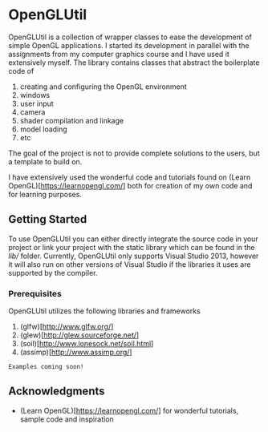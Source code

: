 # OpenGLUtil

OpenGLUtil is a collection of wrapper classes to ease the development of simple OpenGL applications. I started its development
in parallel with the assignments from my computer graphics course and I have used it extensively myself.
The library contains classes that abstract the boilerplate code of 

1. creating and configuring the OpenGL environment
2. windows
3. user input
4. camera
5. shader compilation and linkage
6. model loading
7. etc

The goal of the project is not to provide complete solutions to the users, but a template to build on.

I have extensively used the wonderful code and tutorials found on (Learn OpenGL)[https://learnopengl.com/] both for creation
of my own code and for learning purposes.

## Getting Started

To use OpenGLUtil you can either directly integrate the source code in your project or link your project with the static library
which can be found in the _lib/_ folder. Currently, OpenGLUtil only supports Visual Studio 2013, however it will also run on other versions
of Visual Studio if the libraries it uses are supported by the compiler.

### Prerequisites

OpenGLUtil utilizes the following libraries and frameworks
1.  (glfw)[http://www.glfw.org/]
2.  (glew)[http://glew.sourceforge.net/]
3.  (soil)[http://www.lonesock.net/soil.html]
4.  (assimp)[http://www.assimp.org/]

```
Examples coming soon!
```

## Acknowledgments

* (Learn OpenGL)[https://learnopengl.com/] for wonderful tutorials, sample code and inspiration
